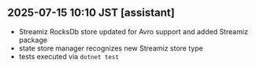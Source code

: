 ## 2025-07-15 10:10 JST [assistant]
- Streamiz RocksDb store updated for Avro support and added Streamiz package
- state store manager recognizes new Streamiz store type
- tests executed via `dotnet test`
